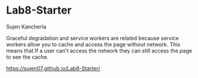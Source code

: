 # Lab8-Starter

Sujen Kancherla

Graceful degradation and service workers are related because service workers allow you to cache and access the page without network. This means that If a user can't access the network they can still access the page to see the cache.


https://sujen07.github.io/Lab8-Starter/
